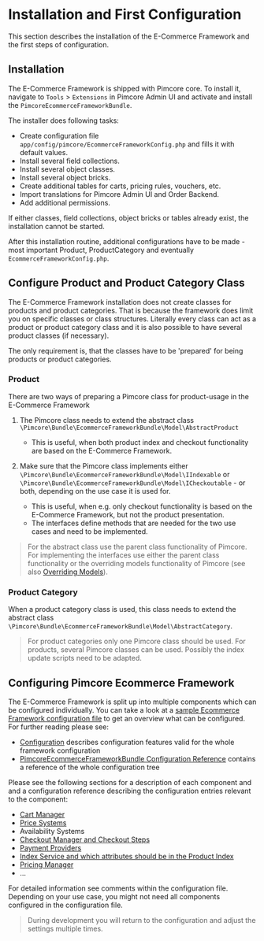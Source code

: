 # Installation and First Configuration

This section describes the installation of the E-Commerce Framework and the first steps of configuration. 

## Installation

The E-Commerce Framework is shipped with Pimcore core. To install it, navigate to `Tools` > `Extensions` in Pimcore 
Admin UI and activate and install the `PimcoreEcommerceFrameworkBundle`. 

The installer does following tasks: 
- Create configuration file `app/config/pimcore/EcommerceFrameworkConfig.php` and fills it with default values. 
- Install several field collections.
- Install several object classes. 
- Install several object bricks. 
- Create additional tables for carts, pricing rules, vouchers, etc. 
- Import translations for Pimcore Admin UI and Order Backend. 
- Add additional permissions. 

If either classes, field collections, object bricks or tables already exist, the installation cannot be started. 

After this installation routine, additional configurations have to be made - most important Product, ProductCategory and
eventually `EcommerceFrameworkConfig.php`. 


## Configure Product and Product Category Class
The E-Commerce Framework installation does not create classes for products and product categories. That is because the 
framework does limit you on specific classes or class structures. Literally every class can act as a product or product 
category class and it is also possible to have several product classes (if necessary). 

The only requirement is, that the classes have to be 'prepared' for being products or product categories. 

### Product
There are two ways of preparing a Pimcore class for product-usage in the E-Commerce Framework

1. The Pimcore class needs to extend the abstract class `\Pimcore\Bundle\EcommerceFrameworkBundle\Model\AbstractProduct`
   * This is useful, when both product index and checkout functionality are based on the E-Commerce Framework. 
   
   
2. Make sure that the Pimcore class implements either `\Pimcore\Bundle\EcommerceFrameworkBundle\Model\IIndexable` or 
`\Pimcore\Bundle\EcommerceFrameworkBundle\Model\ICheckoutable` - or both, depending on the use case it is used for.
   * This is useful, when e.g. only checkout functionality is based on the E-Commerce Framework, but not the product 
   presentation. 
   * The interfaces define methods that are needed for the two use cases and need to be implemented. 

> For the abstract class use the parent class functionality of Pimcore. For implementing the interfaces use either 
the parent class functionality or the overriding models functionality of Pimcore 
(see also [Overriding Models](../20_Extending_Pimcore/03_Overriding_Models.md)).

### Product Category
When a product category class is used, this class needs to extend the abstract class 
`\Pimcore\Bundle\EcommerceFrameworkBundle\Model\AbstractCategory`. 

> For product categories only one Pimcore class should be used. For products, several Pimcore classes can be used. 
Possibly the index update scripts need to be adapted.


## Configuring Pimcore Ecommerce Framework

The E-Commerce Framework is split up into multiple components which can be configured individually. You can take a look 
at a [sample Ecommerce Framework configuration file](https://github.com/pimcore/demo-ecommerce/blob/ecommerce-config/src/AppBundle/Resources/config/pimcore/ecommerce/ecommerce-config.yml)
to get an overview what can be configured. For further reading please see:

- [Configuration](./04_Configuration) describes configuration features valid for the whole framework configuration
- [PimcoreEcommerceFrameworkBundle Configuration Reference](./04_Configuration/01_PimcoreEcommerceFrameworkBundle_Configuration_Reference.md)
  contains a reference of the whole configuration tree
  
Please see the following sections for a description of each component and and a configuration reference describing
the configuration entries relevant to the component:

- [Cart Manager](./11_Cart_Manager.md)
- [Price Systems](./09_Working_with_Prices/README.md)
- Availability Systems
- [Checkout Manager and Checkout Steps](./13_Checkout_Manager/README.md)
- [Payment Providers](./15_Payment/README.md)
- [Index Service and which attributes should be in the Product Index](./05_Index_Service/README.md)
- [Pricing Manager](./09_Working_with_Prices/05_Pricing_Rules.md)
- ...

For detailed information see comments within the configuration file. Depending on your use case, you might not need 
all components configured in the configuration file. 

> During development you will return to the configuration and adjust the settings multiple times. 
